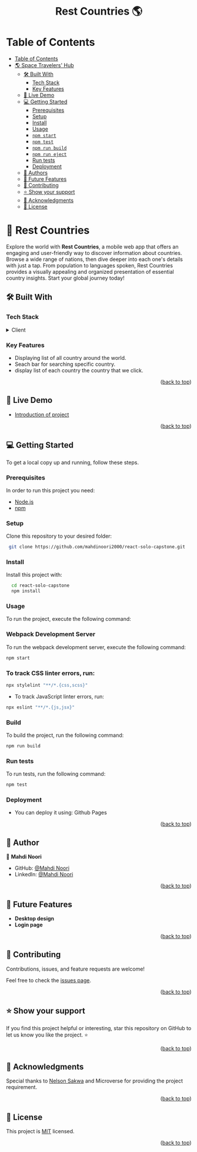 <a name="readme-top"></a>

<div align="center">
  <h1><b>Rest Countries 🌎</b></h1>

</div>

# Table of Contents

- [ Table of Contents](#table-of-contents)
- [🌎 Space Travelers' Hub ](#about-project)
  - [🛠 Built With ](#-built-with-)
    - [Tech Stack ](#tech-stack-)
    - [Key Features ](#key-features-)
  - [🚀 Live Demo ](#live-demo-)
  - [💻 Getting Started ](#-getting-started-)
    - [Prerequisites](#prerequisites)
    - [Setup](#setup)
    - [Install](#install)
    - [Usage](#usage)
    - [`npm start`](#npm-start)
    - [`npm test`](#npm-test)
    - [`npm run build`](#npm-run-build)
    - [`npm run eject`](#npm-run-eject)
    - [Run tests](#run-tests)
    - [Deployment](#deployment)
  - [👥 Authors ](#-authors-)
  - [🔭 Future Features ](#-future-features-)
  - [🤝 Contributing ](#-contributing-)
  - [⭐️ Show your support ](#️-show-your-support-)
  - [🙏 Acknowledgments ](#-acknowledgments-)
  - [📝 License ](#-license-)

# 📖 Rest Countries <a name="#about-project"></a>

Explore the world with **Rest Countries**, a mobile web app that offers an engaging and user-friendly way to discover information about countries. Browse a wide range of nations, then dive deeper into each one's details with just a tap. From population to languages spoken, Rest Countries provides a visually appealing and organized presentation of essential country insights. Start your global journey today!

## 🛠 Built With <a name="built-with"></a>

### Tech Stack <a name="tech-stack"></a>

<details>
  <summary>Client</summary>
  <ul>
    <li><a href="#">React</a></li>
    <li><a href="#">Redux</a></li>
  </ul>
</details>

<!-- Features -->

### Key Features <a name="key-features"></a>

- Displaying list of all country around the world.
- Seach bar for searching specific country.
- display list of each country the country that we click.

<p align="right">(<a href="#readme-top">back to top</a>)</p>

<!-- LIVE DEMO -->

## 🚀 Live Demo <a name="live-demo"></a>

- [Introduction of project](https://drive.google.com/file/d/1ulLRgxj4Dlrm6di8WuDptDuqzoJaX4Wz/view?usp=sharing)

<p align="right">(<a href="#readme-top">back to top</a>)</p>

<!-- GETTING STARTED -->

## 💻 Getting Started <a name="getting-started"></a>

To get a local copy up and running, follow these steps.

### Prerequisites

In order to run this project you need:

- <a href="https://nodejs.org/en/download">Node.js</a>
- <a href="https://docs.npmjs.com/downloading-and-installing-node-js-and-npm">npm</a>

### Setup

Clone this repository to your desired folder:

```sh
 git clone https://github.com/mahdinoori2000/react-solo-capstone.git
```

### Install

Install this project with:

```sh
  cd react-solo-capstone
  npm install
```

### Usage

To run the project, execute the following command:

### Webpack Development Server

To run the webpack development server, execute the following command:

```bash
npm start
```

### To track CSS linter errors, run:
```bash
npx stylelint "**/*.{css,scss}"
```
- To track JavaScript linter errors, run:
```bash
npx eslint "**/*.{js,jsx}"
```

### Build

To build the project, run the following command:

```bash
npm run build
```

### Run tests

To run tests, run the following command:

```sh
npm test
```

### Deployment

- You can deploy it using: Github Pages

<p align="right">(<a href="#readme-top">back to top</a>)</p>

<!-- AUTHORS -->

## 👥 Author <a name="authors"></a>

👤 **Mahdi Noori**

- GitHub: [@Mahdi Noori](https://github.com/mahdinoori2000)
- LinkedIn: [@Mahdi Noori](https://www.linkedin.com/in/mahdi-noori-hc201/)

<p align="right">(<a href="#readme-top">back to top</a>)</p>

<!-- FUTURE FEATURES -->

## 🔭 Future Features <a name="future-features"></a>

- **Desktop design**
- **Login page**

<p align="right">(<a href="#readme-top">back to top</a>)</p>

<!-- CONTRIBUTING -->

## 🤝 Contributing <a name="contributing"></a>

Contributions, issues, and feature requests are welcome!

Feel free to check the [issues page](https://github.com/mahdinoori2000/react-solo-capstone/issues).

<p align="right">(<a href="#readme-top">back to top</a>)</p>

<!-- SUPPORT -->

## ⭐️ Show your support <a name="support"></a>

If you find this project helpful or interesting, star this repository on GitHub to let us know you like the project. ⭐️

<p align="right">(<a href="#readme-top">back to top</a>)</p>

<!-- ACKNOWLEDGEMENTS -->

## 🙏 Acknowledgments <a name="acknowledgements"></a>

Special thanks to [Nelson Sakwa](https://www.behance.net/sakwadesignstudio) and Microverse for providing the project requirement.

<p align="right">(<a href="#readme-top">back to top</a>)</p>

<!-- LICENSE -->

## 📝 License <a name="license"></a>

This project is [MIT](./LICENSE) licensed.

<p align="right">(<a href="#readme-top">back to top</a>)</p>

<a name="readme-top"></a>
